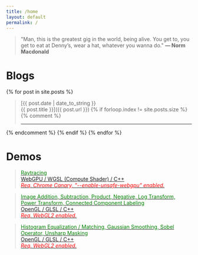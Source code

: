 ```yaml
---
title: /home
layout: default
permalink: /
---
```


>"Man, this is the greatest gig in the world, being alive. You get to, you get to eat at Denny’s, wear a hat, whatever you wanna do."
**— Norm Macdonald**

# Blogs

{% for post in site.posts %}
>[{{ post.date | date_to_string }}<br>{{ post.title }}]({{ post.url }})
{% if forloop.index != site.posts.size %}
{% comment %} 
> ***
{% endcomment %} 
{% endif %}
{% endfor %}

# Demos

>[<font color='green'>Raytracing</font><br />WebGPU / WGSL (Compute Shader) / C++<br />*<font color='red'>Req. Chrome Canary, "--enable-unsafe-webgpu" enabled.</font>*](/demos/raytracing)
<!-- <br /> -->

>[<font color='green'>Image Addition, Subtraction, Product, Negative, Log Transform, Power Transform, Connected Component Labeling</font><br />OpenGL / GLSL / C++<br />*<font color='red'>Req. WebGL2 enabled.</font>*](/demos/imageProcessing/1)
<!-- <br /> -->

>[<font color='green'>Histogram Equalization / Matching, Gaussian Smoothing, Sobel Operator, Unsharp Masking</font><br />OpenGL / GLSL / C++<br />*<font color='red'>Req. WebGL2 enabled.</font>*](/demos/imageProcessing/2)
<!-- <br /> -->